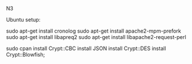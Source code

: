 N3

Ubuntu setup:

sudo apt-get install cronolog
sudo apt-get install apache2-mpm-prefork
sudo apt-get install libapreq2
sudo apt-get install libapache2-request-perl

sudo cpan
install Crypt::CBC
install JSON
install Crypt::DES
install Crypt::Blowfish;

